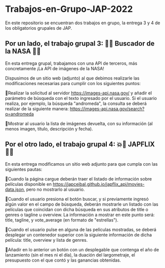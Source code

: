 # Trabajos-en-Grupo-JAP-2022

En este repositorio se encuentran dos trabajos en grupo, la entrega 3 y 4 de los obligatorios grupales de JAP.

## Por un lado, el trabajo grupal 3: 🌌🚀 Buscador de la NASA 🚀🌌 ##

En esta entrega grupal, trabajamos con una API de terceros, más concretamente ¡La API de imágenes de la NASA! 

Dispusimos de un sitio web (adjunto) al que debimos realizarle las modificaciones necesarias para cumplir con los siguientes puntos:

🔷Realizar la solicitud al servidor https://images-api.nasa.gov/ y añadir el parámetro de búsqueda con el texto ingresado por el usuario. Si el usuario realiza, por ejemplo, la búsqueda "andromeda", la consulta se deberá realizar de la siguiente manera: https://images-api.nasa.gov/search?q=andromeda

🔷Mostrar al usuario la lista de imágenes devuelta, con su información (al menos imagen, título, descripción y fecha).

## Por el otro lado, el trabajo grupal 4: 💥🎥 JAPFLIX 🎥💥 ##

En esta entrega modificamos un sitio web adjunto para que cumpla con las siguientes pautas:


🔸Cuando la página cargue deberán traer el listado de información sobre películas disponible en https://japceibal.github.io/japflix_api/movies-data.json, pero no mostrarlo al usuario.

🔸Cuando el usuario presiona el botón buscar, y si previamente ingresó algún valor en el campo de búsqueda, deberán mostrarle un listado con las películas que coincidan con dicha búsqueda en sus atributos de title o genres o tagline u overview. La información a mostrar en este punto será: title, tagline, y vote_average (en formato de "estrellas").

🔸Cuando el usuario pulse en alguna de las películas mostradas, se deberá desplegar un contenedor superior con la siguiente información de dicha película: title, overview y lista de genres.

🔸Añadir en lo anterior un botón con un desplegable que contenga el año de lanzamiento (sin el mes ni el día), la duación del largometraje, el presupuesto con el que contó y las ganancias obtenidas.
